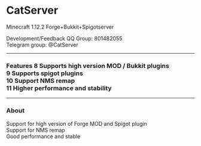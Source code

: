 # CatServer
Minecraft 1.12.2 Forge+Bukkit+Spigotserver<br>

Development/Feedback QQ Group: 801482055<br>
Telegram group: @CatServer
- - -
### Features 8 Supports high version MOD / Bukkit plugins <br> 9 Supports spigot plugins <br> 10 Support NMS remap <br> 11 Higher performance and stability <br>
- - -
### About
Support for high version of Forge MOD and Spigot plugin<br>
Support for NMS remap<br>
Good performance and stable<br>
